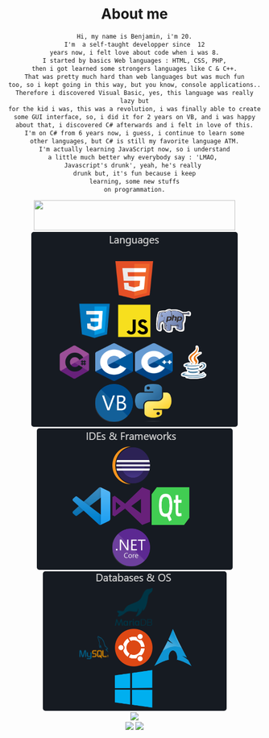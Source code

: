 <div align="center">

# About me

    Hi, my name is Benjamin, i'm 20.
    I'm  a self-taught developper since  12
    years now, i felt love about code when i was 8.
    I started by basics Web languages : HTML, CSS, PHP,
    then i got learned some strongers languages like C & C++.
    That was pretty much hard than web languages but was much fun
    too, so i kept going in this way, but you know, console applications..
    Therefore i discovered Visual Basic, yes, this language was really lazy but
    for the kid i was, this was a revolution, i was finally able to create
    some GUI interface, so, i did it for 2 years on VB, and i was happy
    about that, i discovered C# afterwards and i felt in love of this.
    I'm on C# from 6 years now, i guess, i continue to learn some
    other languages, but C# is still my favorite language ATM.
    I'm actually learning JavaScript now, so i understand
    a little much better why everybody say : 'LMAO, 
    Javascript's drunk', yeah, he's really 
    drunk but, it's fun because i keep
    learning, some new stuffs
    on programmation.

<img src="https://www.codewars.com/users/Mecopi/badges/large" style="height:60px; width:400px;">

<div>
    <img src="res/languages.png" style="border-radius:5px">
<div>
    <img src="res/ides_frameworks.png" style="border-radius:5px">
</div>
<div>
    <img src="res/db_os.png" style="border-radius:5px">
</div>

<img src="https://github-readme-stats.vercel.app/api/top-langs/?username=benjGam&theme=radical&hide_langs_below=8">

<div>
    <img src="https://github-readme-stats.vercel.app/api?username=benjGam&show_icons=true&theme=radical&count_private=true" style="width:400px">
    <img src="https://streak-stats.demolab.com/?user=benjGam&theme=tokyonight&locale=fr" style="width:400px">
</div>
</div>